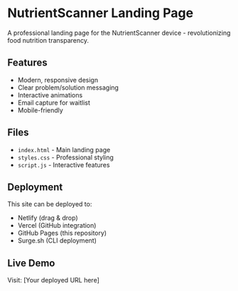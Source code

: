 # NutrientScanner Landing Page

A professional landing page for the NutrientScanner device - revolutionizing food nutrition transparency.

## Features
- Modern, responsive design
- Clear problem/solution messaging
- Interactive animations
- Email capture for waitlist
- Mobile-friendly

## Files
- `index.html` - Main landing page
- `styles.css` - Professional styling
- `script.js` - Interactive features

## Deployment
This site can be deployed to:
- Netlify (drag & drop)
- Vercel (GitHub integration)
- GitHub Pages (this repository)
- Surge.sh (CLI deployment)

## Live Demo
Visit: [Your deployed URL here]